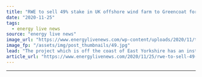 ```yaml
---
title: "RWE to sell 49% stake in UK offshore wind farm to Greencoat for £648m"
date: "2020-11-25"
tags: 
  - energy live news
source: "energy live news"
image_url: "https://www.energylivenews.com/wp-content/uploads/2020/11/tic01-2020-11-23-rwe-veraeussert-49-prozent-anteile-an-humber-gateway-greencoat.jpg"
image_fp: "/assets/img/post_thumbnails/49.jpg"
lead: "The project which is off the coast of East Yorkshire has an installed capacity of 219MW"
article_url: "https://www.energylivenews.com/2020/11/25/rwe-to-sell-49-stake-in-uk-offshore-wind-farm-to-greencoat-for-648m/"
---
```


---
